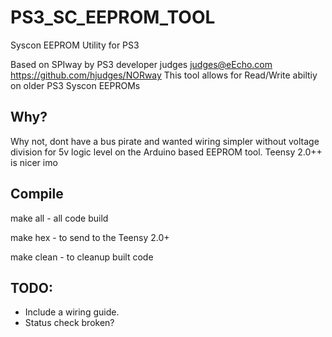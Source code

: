 # PS3_SC_EEPROM_TOOL
Syscon EEPROM Utility for PS3

Based on SPIway by PS3 developer judges <judges@eEcho.com> https://github.com/hjudges/NORway
This tool allows for Read/Write abiltiy on older PS3 Syscon EEPROMs

## Why?
Why not, dont have a bus pirate and wanted wiring simpler without voltage division for 5v logic level on the Arduino based EEPROM tool. Teensy 2.0++ is nicer imo

## Compile
make all - all code build

make hex - to send to the Teensy 2.0+

make clean - to cleanup built code

## TODO:
  - Include a wiring guide.
  - Status check broken?

